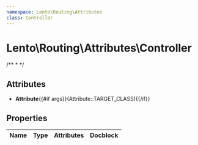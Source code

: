 ```yaml
---
namespace: Lento\Routing\Attributes
class: Controller
---
```


# Lento\Routing\Attributes\Controller

/**
 *
 */

## Attributes

- **Attribute**{{#if args}}(Attribute::TARGET_CLASS){{/if}}


## Properties
| Name | Type | Attributes | Docblock |
|------|------|------------|----------|



